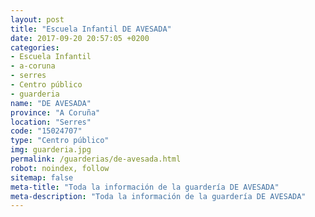 ```yaml
---
layout: post
title: "Escuela Infantil DE AVESADA"
date: 2017-09-20 20:57:05 +0200
categories:
- Escuela Infantil
- a-coruna
- serres
- Centro público
- guarderia
name: "DE AVESADA"
province: "A Coruña"
location: "Serres"
code: "15024707"
type: "Centro público"
img: guarderia.jpg
permalink: /guarderias/de-avesada.html
robot: noindex, follow
sitemap: false
meta-title: "Toda la información de la guardería DE AVESADA"
meta-description: "Toda la información de la guardería DE AVESADA"
---
```

